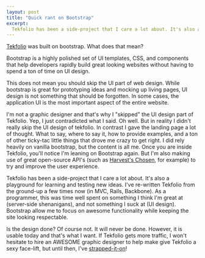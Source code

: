 ```yaml
---
layout: post
title: "Quick rant on Bootstrap"
excerpt:
  Tekfolio has been a side-project that I care a lot about. It's also a playground for learning and testing new ideas. I've re-written Tekfolio from the ground-up a few times now (in MVC, Rails, Backbone). As a programmer, this was time well spent on something I think I'm great at (server-side shenanigans), and not something I suck at (UI design). Bootstrap allow me to focus on awesome functionality while keeping the site looking respectable.
---
```


[Tekfolio](http://www.tekfolio.me) was built on bootstrap. What does that mean?

Bootstrap is a highly polished set of UI templates, CSS, and components that help developers rapidly build great looking websites without having to spend a ton of time on UI design.

This does not mean you should skip the UI part of web design. While bootstrap is great for prototyping ideas and mocking up living pages, UI design is not something that should be forgotten. In some cases, the application UI is the most important aspect of the entire website.

I'm not a graphic designer and that's why I "skipped" the UI design part of Tekfolio. Yep, I just contradicted what I said. Oh well. But in reality I didn't really skip the UI design of tekfolio. In contrast I gave the landing page a lot of thought. What to say, where to say it, how to provide examples, and a ton of other ticky-tac little things that drove me crazy to get right. I did rely heavily on vanilla bootstrap, but the content is all me. Once you are inside Tekfolio, you'll notice I'm leaning on Bootstrap again. But I'm also making use of great open-source API's (such as [Harvest's Chosen](http://harvesthq.github.com/chosen/), for example) to try and improve the user experience.

Tekfolio has been a side-project that I care a lot about. It's also a playground for learning and testing new ideas. I've re-written Tekfolio from the ground-up a few times now (in MVC, Rails, Backbone). As a programmer, this was time well spent on something I think I'm great at (server-side shenanigans), and not something I suck at (UI design). Bootstrap allow me to focus on awesome functionality while keeping the site looking respectable.

Is the design done? Of course not. It will never be done. However, it is usable today and that's what I want. If Tekfolio gets more traffic, I won't hesitate to hire an AWESOME graphic designer to help make give Tekfolio a sexy face-lift, but until then, I've [strapped-it-on](https://twitter.com/#!/mdo/status/170639576300396544)!